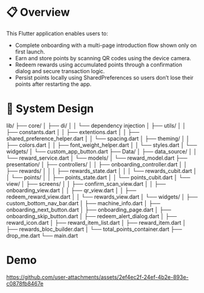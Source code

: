 # 📋 Overview
This Flutter application enables users to:
 - Complete onboarding with a multi-page introduction flow shown only on first launch.
 - Earn and store points by scanning QR codes using the device camera.
 - Redeem rewards using accumulated points through a confirmation dialog and secure transaction logic.
 - Persist points locally using SharedPreferences so users don’t lose their points after restarting the app.



# 🧩 System Design

lib/
├── core/
│   ├── di/
│   │   └── dependency injection 
│   ├── utils/
│   │   ├── constants.dart
│   │   ├── extentions.dart
│   │   ├── shared_preference_helper.dart
│   │   └── spacing.dart
│   ├── theming/
│   │   ├── colors.dart
│   │   ├── font_weight_helper.dart
│   │   └── styles.dart
│   └── widgets/
│       └── custom_app_button.dart
├── Data/
│   ├── data_source/
│   │   └── reward_service.dart
│   └── models/
│       └── reward_model.dart
├── presentation/
│   ├── controllers/
│   │   ├── onboarding_controller.dart
│   │   ├── rewards/
│   │   │   ├── rewards_state.dart
│   │   │   └── rewards_cubit.dart
│   │   └── points/
│   │       ├── points_state.dart
│   │       └── points_cubit.dart
│   └── view/
│       ├── screens/
│       │   ├── confirm_scan_view.dart
│       │   ├── onboarding_view.dart
│       │   ├── qr_view.dart
│       │   ├── redeem_reward_view.dart
│       │   └── rewards_view.dart
│       └── widgets/
│           ├── custom_bottom_nav_bar.dart
│           ├── machine_info.dart
│           ├── onboarding_next_button.dart
│           ├── onboarding_page.dart
│           ├── onboarding_skip_button.dart
│           ├── redeem_alert_dialog.dart
│           ├── reward_icon.dart
│           ├── reward_item_list.dart
│           ├── reward_item.dart
│           ├── rewards_bloc_builder.dart
│           └── total_points_container.dart
├── drop_me.dart
└── main.dart


# Demo

https://github.com/user-attachments/assets/2ef4ec2f-24ef-4b2e-893e-c0878fb8467e




